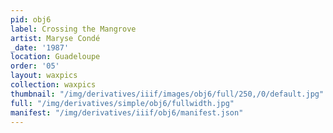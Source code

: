 ```yaml
---
pid: obj6
label: Crossing the Mangrove
artist: Maryse Condé
_date: '1987'
location: Guadeloupe
order: '05'
layout: waxpics
collection: waxpics
thumbnail: "/img/derivatives/iiif/images/obj6/full/250,/0/default.jpg"
full: "/img/derivatives/simple/obj6/fullwidth.jpg"
manifest: "/img/derivatives/iiif/obj6/manifest.json"
---
```

